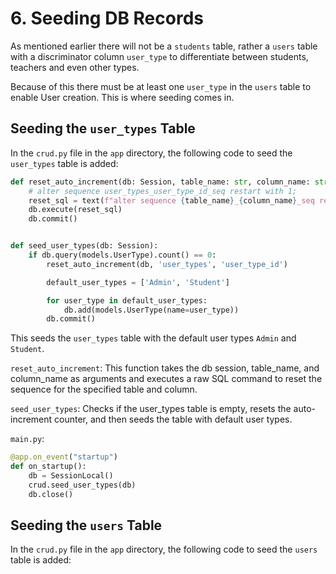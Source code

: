 # 6. Seeding DB Records

As mentioned earlier there will not be a `students` table, rather a `users` table with a 
discriminator column `user_type` to differentiate between students, teachers and even other types.

Because of this there must be at least one `user_type` in the `users` table
to enable User creation. This is where seeding comes in.

## Seeding the `user_types` Table

In the `crud.py` file in the `app` directory, the following code to seed the `user_types` table is added:

```Python
def reset_auto_increment(db: Session, table_name: str, column_name: str):
    # alter sequence user_types_user_type_id_seq restart with 1;
    reset_sql = text(f"alter sequence {table_name}_{column_name}_seq restart with 1")
    db.execute(reset_sql)
    db.commit()


def seed_user_types(db: Session):
    if db.query(models.UserType).count() == 0:
        reset_auto_increment(db, 'user_types', 'user_type_id')

        default_user_types = ['Admin', 'Student']

        for user_type in default_user_types:
            db.add(models.UserType(name=user_type))
        db.commit()
```

This seeds the `user_types` table with the default user types `Admin` and `Student`.

`reset_auto_increment`: This function takes the db session, table_name, and column_name as arguments and executes a raw SQL command to reset the sequence for the specified table and column.

`seed_user_types`: Checks if the user_types table is empty, resets the auto-increment counter, and then seeds the table with default user types.

`main.py`:

```Python
@app.on_event("startup")
def on_startup():
    db = SessionLocal()
    crud.seed_user_types(db)
    db.close()
```

## Seeding the `users` Table

In the `crud.py` file in the `app` directory, the following code to seed the `users` table is added:

```Python